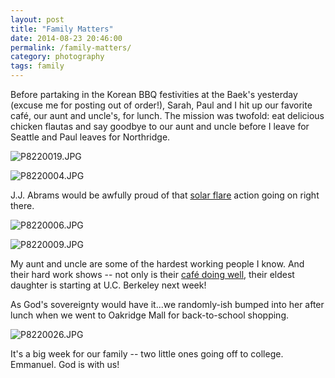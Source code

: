 ```yaml
---
layout: post
title: "Family Matters"
date: 2014-08-23 20:46:00
permalink: /family-matters/
category: photography
tags: family
---
```

Before partaking in the Korean BBQ festivities at the Baek's yesterday (excuse me for posting out of order!), Sarah, Paul and I hit up our favorite café, our aunt and uncle's, for lunch. The mission was twofold: eat delicious chicken flautas and say goodbye to our aunt and uncle before I leave for Seattle and Paul leaves for Northridge.

![P8220019.JPG](http://img.svbtle.com/icbxlgqjyfgyg.jpg)

![P8220004.JPG](http://img.svbtle.com/vlbvebbqqcrrhg.jpg)

J.J. Abrams would be awfully proud of that [solar flare](http://www.theverge.com/2013/9/30/4788758/j-j-abrams-apologizes-for-his-overusing-lens-flares) action going on right there.

![P8220006.JPG](http://img.svbtle.com/wrkcift4waokq.jpg)

![P8220009.JPG](http://img.svbtle.com/1vcn4kar7y7uq.jpg)

My aunt and uncle are some of the hardest working people I know. And their hard work shows -- not only is their [café doing well](http://www.yelp.com/biz/gateway-cafe-san-jose), their eldest daughter is starting at U.C. Berkeley next week!

As God's sovereignty would have it...we randomly-ish bumped into her after lunch when we went to Oakridge Mall for back-to-school shopping.

![P8220026.JPG](http://img.svbtle.com/pezyxfsczpcqmq.jpg)

It's a big week for our family -- two little ones going off to college. Emmanuel. God is with us!
